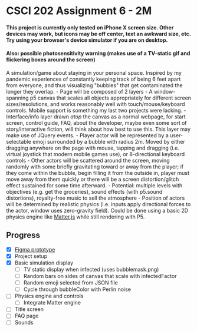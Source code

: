 # CSCI 202 Assignment 6 - 2M

#### This project is currently only tested on iPhone X screen size. Other devices may work, but icons may be off center, text an awkward size, etc. Try using your browser's device simulator if you are on desktop.

#### Also: possible photosensitivity warning (makes use of a TV-static gif and flickering boxes around the screen)

A simulation/game about staying in your personal space. Inspired by my pandemic experiences of constantly keeping track of being 6 feet apart from everyone, and thus visualizing "bubbles" that get contaminated the longer they overlap.
    - Page will be composed of 2 layers
        - A window-spanning p5 canvas that scales all objects appropriately for different screen sizes/resolutions, and works reasonably well with touch/mouse/keyboard controls. Mobile support is something my last two projects were lacking.
        - Interface/info layer drawn *atop* the canvas as a normal webpage, for start screen, control guide, FAQ, about the developer, maybe even some sort of story/interactive fiction, will think about how best to use this. This layer may make use of JQuery events.
    - Player actor will be represented by a user-selectable emoji surrounded by a bubble with radius 2m. Moved by either dragging anywhere on the page with mouse, tapping and dragging (i.e. virtual joystick that modern mobile games use), or 8-directional keyboard controls
    - Other actors will be scattered around the screen, moving randomly with some briefly gravitating toward or away from the player; if they come within the bubble, begin filling it from the outside in, player must move away from them quickly or there will be a screen distortion/glitch effect sustained for some time afterward.
    - Potential: multiple levels with objectives (e.g. get the groceries), sound effects (with p5.sound distortions), royalty-free music to sell the atmosphere
    - Position of actors will be determined by realistic physics (i.e. inputs apply directional forces to the actor, window uses zero-gravity field). Could be done using a basic 2D physics engine like [Matter.js](https://brm.io/matter-js/) while still rendering with P5.

## Progress
- [x] [Figma prototype](https://www.figma.com/file/ZbV3y6qCDFkWm8MaQmXILX/2M?node-id=0%3A1)
- [x] Project setup
- [x] Basic simulation display
    - [ ] TV static display when infected (uses bubblemask.png)
    - [ ] Random bars on sides of canvas that scale with infectedFactor
    - [ ] Random emoji selected from JSON file
    - [ ] Cycle through bubbleColor with Perlin noise
- [ ] Physics engine and controls
    - [ ] Integrate Matter engine
- [ ] Title screen
- [ ] FAQ page
- [ ] Sounds